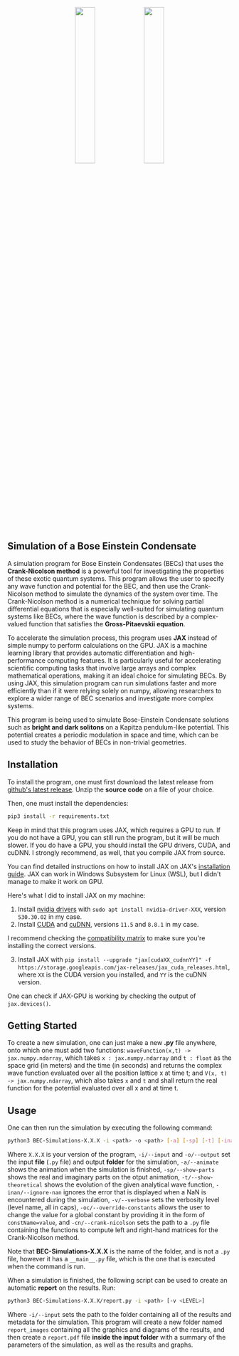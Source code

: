 <p align="center">
  <img src="https://user-images.githubusercontent.com/40344474/223997006-4c4ae49e-3a96-43cb-95ef-9a9727b502d5.png#gh-light-mode-only" width=30% >
  <img src="https://user-images.githubusercontent.com/40344474/223997775-5516082f-edf9-4c87-9c30-a5734f2d2321.png#gh-dark-mode-only" width=30% >
</p>

## Simulation of a Bose Einstein Condensate

A simulation program for Bose Einstein Condensates (BECs) that uses the **Crank-Nicolson method** is a powerful tool for investigating the properties of these exotic quantum systems. This program allows the user to specify any wave function and potential for the BEC, and then use the Crank-Nicolson method to simulate the dynamics of the system over time. The Crank-Nicolson method is a numerical technique for solving partial differential equations that is especially well-suited for simulating quantum systems like BECs, where the wave function is described by a complex-valued function that satisfies the **Gross-Pitaevskii equation**.

To accelerate the simulation process, this program uses **JAX** instead of simple numpy to perform calculations on the GPU. JAX is a machine learning library that provides automatic differentiation and high-performance computing features. It is particularly useful for accelerating scientific computing tasks that involve large arrays and complex mathematical operations, making it an ideal choice for simulating BECs. By using JAX, this simulation program can run simulations faster and more efficiently than if it were relying solely on numpy, allowing researchers to explore a wider range of BEC scenarios and investigate more complex systems.

This program is being used to simulate Bose-Einstein Condensate solutions such as **bright and dark solitons** on a Kapitza pendulum-like potential. This potential creates a periodic modulation in space and time, which can be used to study the behavior of BECs in non-trivial geometries.

## Installation

To install the program, one must first download the latest release from [github's latest release](https://github.com/AimbotParce/BEC-Simulations/releases/latest).
Unzip the **source code** on a file of your choice.
  
Then, one must install the dependencies:
  
```bash
pip3 install -r requirements.txt
```

Keep in mind that this program uses JAX, which requires a GPU to run. If you do not have a GPU, you can still run the program, but it will be much slower. If you do have a GPU, you should install the GPU drivers, CUDA, and cuDNN. I strongly recommend, as well, that you compile JAX from source.

You can find detailed instructions on how to install JAX on JAX's [installation guide](https://github.com/google/jax#installation). JAX can work in Windows Subsystem for Linux (WSL), but I didn't manage to make it work on GPU.

Here's what I did to install JAX on my machine:

1. Install [nvidia drivers](https://www.nvidia.com/Download/index.aspx?lang=en-us) with `sudo apt install nvidia-driver-XXX`, version `530.30.02` in my case.
2. Install [CUDA](https://developer.nvidia.com/cuda-downloads) and [cuDNN](https://developer.nvidia.com/cudnn), versions `11.5` and `8.8.1` in my case.

I recommend checking the [compatibility matrix](https://docs.nvidia.com/deeplearning/cudnn/support-matrix/index.html) to make sure you're installing the correct versions.

3. Install JAX with `pip install --upgrade "jax[cudaXX_cudnnYY]" -f https://storage.googleapis.com/jax-releases/jax_cuda_releases.html`, where `XX` is the CUDA version you installed, and `YY` is the cuDNN version.

One can check if JAX-GPU is working by checking the output of `jax.devices()`.

## Getting Started

To create a new simulation, one can just make a new **.py** file anywhere, onto which one must add two functions: `waveFunction(x,t) -> jax.numpy.ndarray`, which takes `x : jax.numpy.ndarray` and `t : float` as the space grid (in meters) and the time (in seconds) and returns the complex wave function evaluated over all the position lattice x at time t; and `V(x, t) -> jax.numpy.ndarray`, which also takes `x` and `t` and shall return the real function for the potential evaluated over all x and at time t.

## Usage

One can then run the simulation by executing the following command:

```bash
python3 BEC-Simulations-X.X.X -i <path> -o <path> [-a] [-sp] [-t] [-inan] [-v <LEVEL>] [-cn <path>] [-oc <const=value>]
```

Where `X.X.X` is your version of the program, `-i/--input` and `-o/--output` set the input **file** (`.py` file) and output **folder** for the simulation, `-a/--animate` shows the animation when the simulation is finished, `-sp/--show-parts` shows the real and imaginary parts on the otput animation, `-t/--show-theoretical` shows the evolution of the given analytical wave function, `-inan/--ignore-nan` ignores the error that is displayed when a NaN is encountered during the simulation, `-v/--verbose` sets the verbosity level (level name, all in caps), `-oc/--override-constants` allows the user to change the value for a global constant by providing it in the form of `constName=value`, and `-cn/--crank-nicolson` sets the path to a `.py` file containing the functions to compute left and right-hand matrices for the Crank-Nicolson method.

Note that **BEC-Simulations-X.X.X** is the name of the folder, and is not a `.py` file, however it has a `__main__.py` file, which is the one that is executed when the command is run.

When a simulation is finished, the following script can be used to create an automatic **report** on the results. Run:

```bash
python3 BEC-Simulations-X.X.X/report.py -i <path> [-v <LEVEL>]
```
Where `-i/--input` sets the path to the folder containing all of the results and metadata for the simulation. This program will create a new folder named `report_images` containing all the graphics and diagrams of the results, and then create a `report.pdf` file **inside the input folder** with a summary of the parameters of the simulation, as well as the results and graphs.
